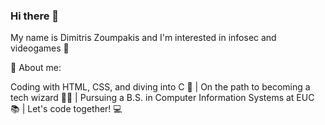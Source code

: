 ### Hi there 👋 
My name is Dimitris Zoumpakis and 
I'm interested in infosec and videogames 🚀

🧔 About me: 

Coding with HTML, CSS, and diving into C 🌟 | On the path to becoming a tech wizard 🧙‍♂️ | Pursuing a B.S. in Computer Information Systems at EUC 📚 | Let's code together! 💻



  
